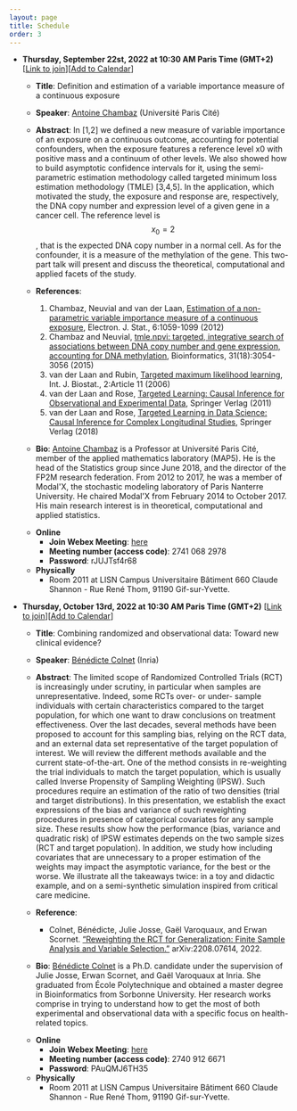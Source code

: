 ```yaml
---
layout: page
title: Schedule
order: 3
---
```


<!-- ## Upcoming Seminar Presentations -->

* **Thursday, September 22st, 2022 at 10:30 AM Paris Time (GMT+2)** [[Link to join](https://inria.webex.com/inria-en/j.php?MTID=m531414ac92193ea1c916a52f1dbc04b1)][[Add to Calendar](/files/AntoineChambaz.ics)]
  - **Title**: Definition and estimation of a variable importance measure of a continuous exposure
  - **Speaker**: [Antoine Chambaz](https://helios2.mi.parisdescartes.fr/~chambaz/index.php?choix=1) (Université Paris Cité)
  - **Abstract**: In [1,2] we defined a new measure of variable importance of an exposure on a continuous outcome, accounting for potential confounders, when the exposure features a reference level x0 with positive mass and a continuum of other levels. We also showed how to build asymptotic confidence intervals for it, using the semi-parametric estimation methodology called targeted minimum loss estimation methodology (TMLE) [3,4,5]. In the application, which motivated the study, the exposure and response are, respectively, the DNA copy number and expression level of a given gene in a cancer cell. The reference level is $$x_0=2$$, that is the expected DNA copy number in a normal cell. As for the confounder, it is a measure of the methylation of the gene.
  This two-part talk will present and discuss the theoretical, computational and applied facets of the study.

  - **References**: 
    1. Chambaz, Neuvial and van der Laan, [Estimation of a non-parametric variable importance measure of a continuous exposure](https://projecteuclid.org/journals/electronic-journal-of-statistics/volume-6/issue-none/Estimation-of-a-non-parametric-variable-importance-measure-of-a/10.1214/12-EJS703.full
), Electron.  J. Stat., 6:1059-1099 (2012)
    2. Chambaz and Neuvial, [tmle.npvi: targeted, integrative search of associations between DNA copy number and gene expression, accounting for DNA methylation](https://academic.oup.com/bioinformatics/article/31/18/3054/241218), Bioinformatics, 31(18):3054-3056 (2015)
    3. van der Laan and Rubin, [Targeted maximum likelihood learning](https://biostats.bepress.com/ucbbiostat/paper213/), Int. J. Biostat., 2:Article 11 (2006)
    4. van der Laan and Rose, [Targeted Learning: Causal Inference for Observational and Experimental Data](https://link.springer.com/book/10.1007/978-1-4419-9782-1), Springer Verlag (2011)
    5. van der Laan and Rose, [Targeted Learning in Data Science: Causal Inference for Complex Longitudinal Studies](https://link.springer.com/book/10.1007/978-3-319-65304-4), Springer Verlag (2018)

  - **Bio**: [Antoine Chambaz](https://helios2.mi.parisdescartes.fr/~chambaz/index.php?choix=1) is a Professor at Université Paris Cité, member of the applied mathematics laboratory (MAP5). He is the head of the Statistics group since June 2018, and the director of the FP2M research federation. From 2012 to 2017, he was a member of Modal'X, the stochastic modeling laboratory of Paris Nanterre University. He chaired Modal'X from February 2014 to October 2017. His main research interest is in theoretical, computational and applied statistics.


  * **Online**
    - **Join Webex Meeting**: [here](https://inria.webex.com/inria-en/j.php?MTID=m531414ac92193ea1c916a52f1dbc04b1)
    - **Meeting number (access code)**: 2741 068 2978
    - **Password**: rJUJTsf4r68
  * **Physically**
    - Room 2011 at LISN Campus Universitaire Bâtiment 660 Claude Shannon - Rue René Thom, 91190 Gif-sur-Yvette.

  <!-- * **Document**
    - [Invitation](/files/causal_tau_seminar_antoine_chambaz.pdf) -->


* **Thursday, October 13rd, 2022 at 10:30 AM Paris Time (GMT+2)** [[Link to join](https://inria.webex.com/inria-en/j.php?MTID=m681ecc947ddb24d1b08e910c960d67d1)][[Add to Calendar](/files/Colnet.ics)]
  - **Title**: Combining randomized and observational data: Toward new clinical evidence?
  - **Speaker**: [Bénédicte Colnet](https://benedictecolnet.github.io) (Inria)
  - **Abstract**: The limited scope of Randomized Controlled Trials (RCT) is increasingly under scrutiny, in particular when samples are unrepresentative. Indeed, some RCTs over- or under- sample individuals with certain characteristics compared to the target population, for which one want to draw conclusions on treatment effectiveness. Over the last decades, several methods have been proposed to account for this sampling bias, relying on the RCT data, and an external data set representative of the target population of interest. We will review the different methods available and the current state-of-the-art. One of the method consists in re-weighting the trial individuals to match the target population, which is usually called Inverse Propensity of Sampling Weighting (IPSW). Such procedures require an estimation of the ratio of two densities (trial and target distributions). In this presentation, we establish the exact expressions of the bias and variance of such reweighting procedures  in presence of categorical covariates for any sample size. These results show how the performance (bias, variance and quadratic risk) of IPSW estimates depends on the two sample sizes (RCT and target population). In addition, we study how including covariates that are unnecessary to a proper estimation of the weights may impact the asymptotic variance, for the best or the worse. We illustrate all the takeaways twice: in a toy and didactic example, and on a semi-synthetic simulation inspired from critical care medicine.

  - **Reference**: 
    * Colnet, Bénédicte, Julie Josse, Gaël Varoquaux, and Erwan Scornet. [“Reweighting the RCT for Generalization: Finite Sample Analysis and Variable Selection.”](https://arxiv.org/abs/2208.07614) arXiv:2208.07614, 2022. 


  - **Bio**: [Bénédicte Colnet](https://benedictecolnet.github.io) is a Ph.D. candidate under the supervision of Julie Josse, Erwan Scornet, and Gaël Varoquaux at Inria. She graduated from École Polytechnique and obtained a master degree in Bioinformatics from Sorbonne University. Her research works comprise in trying to understand how to get the most of both experimental and observational data with a specific focus on health-related topics.

  * **Online**
    - **Join Webex Meeting**: [here](https://inria.webex.com/inria-en/j.php?MTID=m681ecc947ddb24d1b08e910c960d67d1)
    - **Meeting number (access code)**: 2740 912 6671
    - **Password**: PAuQMJ6TH35
  * **Physically**
    - Room 2011 at LISN Campus Universitaire Bâtiment 660 Claude Shannon - Rue René Thom, 91190 Gif-sur-Yvette.

  <!-- * **Document**
    - [Invitation](/files/causal_tau_seminar_benedicte_colnet.pdf) -->